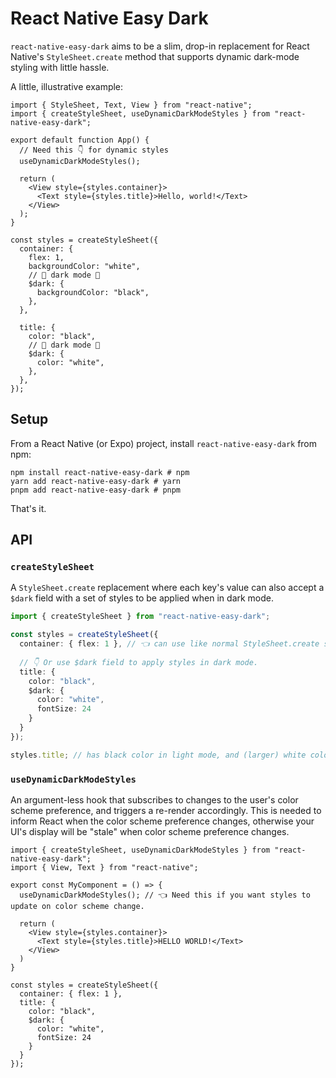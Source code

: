 # React Native Easy Dark

`react-native-easy-dark` aims to be a slim, drop-in replacement for React Native's `StyleSheet.create` method that supports dynamic dark-mode styling with little hassle.

A little, illustrative example:

```tsx
import { StyleSheet, Text, View } from "react-native";
import { createStyleSheet, useDynamicDarkModeStyles } from "react-native-easy-dark";

export default function App() {
  // Need this 👇 for dynamic styles
  useDynamicDarkModeStyles();

  return (
    <View style={styles.container}>
      <Text style={styles.title}>Hello, world!</Text>
    </View>
  );
}

const styles = createStyleSheet({
  container: {
    flex: 1,
    backgroundColor: "white",
    // 🎉 dark mode 🎉
    $dark: {
      backgroundColor: "black",
    },
  },

  title: {
    color: "black",
    // 🎉 dark mode 🎉
    $dark: {
      color: "white",
    },
  },
});
```

## Setup

From a React Native (or Expo) project, install `react-native-easy-dark` from npm:

```shell
npm install react-native-easy-dark # npm
yarn add react-native-easy-dark # yarn
pnpm add react-native-easy-dark # pnpm
```

That's it.

## API

### `createStyleSheet`

A `StyleSheet.create` replacement where each key's value can also accept a `$dark` field with a set of styles to be applied when in dark mode.

```ts
import { createStyleSheet } from "react-native-easy-dark";

const styles = createStyleSheet({
  container: { flex: 1 }, // 👈 can use like normal StyleSheet.create style
  
  // 👇 Or use $dark field to apply styles in dark mode.
  title: {
    color: "black",
    $dark: {
      color: "white",
      fontSize: 24
    }
  }
});

styles.title; // has black color in light mode, and (larger) white color in dark mode
```

### `useDynamicDarkModeStyles`

An argument-less hook that subscribes to changes to the user's color scheme preference, and triggers a re-render accordingly. This is needed to inform React when the color scheme preference changes, otherwise your UI's display will be "stale" when color scheme preference changes.

```tsx
import { createStyleSheet, useDynamicDarkModeStyles } from "react-native-easy-dark";
import { View, Text } from "react-native";

export const MyComponent = () => {
  useDynamicDarkModeStyles(); // 👈 Need this if you want styles to update on color scheme change.
  
  return (
    <View style={styles.container}>
      <Text style={styles.title}>HELLO WORLD!</Text>
    </View>
  )
}

const styles = createStyleSheet({
  container: { flex: 1 },
  title: {
    color: "black",
    $dark: {
      color: "white",
      fontSize: 24
    }
  }
});
```
